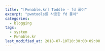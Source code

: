 ```yaml
---
title: "[Pwnable.kr] Toddle - fd 풀이"
excerpt: "pwntools를 사용한 fd 풀이"
categories:
  - blogging
tags:
  - system
  - Pwnable.kr
last_modified_at: 2018-07-10T10:30:00+09:00
---
```

